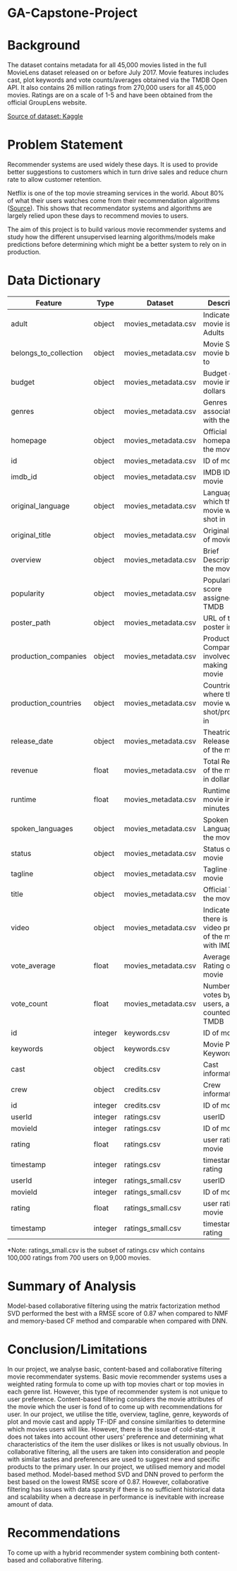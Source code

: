 # GA-Capstone-Project

# Background
The dataset contains metadata for all 45,000 movies listed in the full MovieLens dataset released on or before July 2017. Movie features includes cast, plot keywords and vote counts/averages obtained via the TMDB Open API. It also contains 26 million ratings from 270,000 users for all 45,000 movies. Ratings are on a scale of 1-5 and have been obtained from the official GroupLens website.<br>

[Source of dataset: Kaggle](https://www.kaggle.com/datasets/rounakbanik/the-movies-dataset)

# Problem Statement

Recommender systems are used widely these days. It is used to provide better suggestions to customers which in turn drive sales and reduce churn rate to allow customer retention. <br>

Netflix is one of the top movie streaming services in the world. About 80% of what their users watches come from their recommendation algorithms ([Source](https://recoai.net/netflix-recommendation-system-how-it-works/)). This shows that recommendator systems and algorithms are largely relied upon these days to recommend movies to users. <br>

The aim of this project is to build various movie recommender systems and study how the different unsupervised learning algorithms/models make predictions before determining which might be a better system to rely on in production.

# Data Dictionary
|Feature|Type|Dataset|Description|
|---|---|---|---|
|adult|object|movies_metadata.csv|Indicates if movie is for Adults|
|belongs_to_collection|object|movies_metadata.csv|Movie Series a movie belongs to|
|budget|object|movies_metadata.csv|Budget of the movie in dollars|
|genres|object|movies_metadata.csv|Genres associated with the movie|
|homepage|object|movies_metadata.csv|Official homepage of the movie|
|id|object|movies_metadata.csv|ID of movie|
|imdb_id|object|movies_metadata.csv|IMDB ID of movie|
|original_language|object|movies_metadata.csv|Language which the movie was shot in|
|original_title|object|movies_metadata.csv|Original Title of movie|
|overview|object|movies_metadata.csv|Brief Description of the movie|
|popularity|object|movies_metadata.csv|Popularity score assigned by TMDB|
|poster_path|object|movies_metadata.csv|URL of the poster image|
|production_companies|object|movies_metadata.csv|Production Companies involved with making of the movie|
|production_countries|object|movies_metadata.csv|Countries where the movie was shot/produced in|
|release_date|object|movies_metadata.csv|Theatrical Release Date of the movie|
|revenue|float|movies_metadata.csv|Total Revenue of the movie in dollars|
|runtime|float|movies_metadata.csv|Runtime of the movie in minutes|
|spoken_languages|object|movies_metadata.csv|Spoken Languages in the movie|
|status|object|movies_metadata.csv|Status of the movie|
|tagline|object|movies_metadata.csv|Tagline of the movie|
|title|object|movies_metadata.csv|Official Title of the movie|
|video|object|movies_metadata.csv|Indicates if there is a video present of the movie with IMDB|
|vote_average|float|movies_metadata.csv|Average Rating of the movie|
|vote_count|float|movies_metadata.csv|Number of votes by users, as counted by TMDB|
|id|integer|keywords.csv|ID of movie|
|keywords|object|keywords.csv|Movie Plot Keywords|
|cast|object|credits.csv|Cast information|
|crew|object|credits.csv|Crew information|
|id|integer|credits.csv|ID of movie|
|userId|integer|ratings.csv|userID|
|movieId|integer|ratings.csv|ID of movie|
|rating|float|ratings.csv|user rating of movie|
|timestamp|integer|ratings.csv|timestamp of rating|
|userId|integer|ratings_small.csv|userID|
|movieId|integer|ratings_small.csv|ID of movie|
|rating|float|ratings_small.csv|user rating of movie|
|timestamp|integer|ratings_small.csv|timestamp of rating|

*Note: ratings_small.csv is the subset of ratings.csv which contains 100,000 ratings from 700 users on 9,000 movies.

# Summary of Analysis

Model-based collaborative filtering using the matrix factorization method SVD performed the best with a RMSE score of 0.87 when compared to NMF and memory-based CF method and comparable when compared with DNN.

# Conclusion/Limitations

In our project, we analyse basic, content-based and collaborative filtering movie recommendater systems. Basic movie recommender systems uses a weighted rating formula to come up with top movies chart or top movies in each genre list. However, this type of recommender system is not unique to user preference. Content-based filtering considers the movie attributes of the movie which the user is fond of to come up with recommendations for user. In our project, we utilise the title, overview, tagline, genre, keywords of plot and movie cast and apply TF-IDF and consine similarities to determine which movies users will like. However, there is the issue of cold-start, it does not takes into account other users' preference and determining what characteristics of the item the user dislikes or likes is not usually obvious. In collaborative filtering, all the users are taken into consideration and people with similar tastes and preferences are used to suggest new and specific products to the primary user. In our project,  we utilised memory and model based method. Model-based method SVD and DNN proved to perform the best based on the lowest RMSE score of 0.87. However, collaborative filtering has issues with data sparsity if there is no sufficient historical data and scalability when a decrease in performance is inevitable with increase amount of data.

# Recommendations

To come up with a hybrid recommender system combining both content-based and collaborative filtering.
